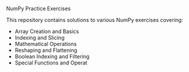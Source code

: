 NumPy Practice Exercises

This repository contains solutions to various NumPy exercises covering:
- Array Creation and Basics
- Indexing and Slicing
- Mathematical Operations
- Reshaping and Flattening
- Boolean Indexing and Filtering
- Special Functions and Operat

 
